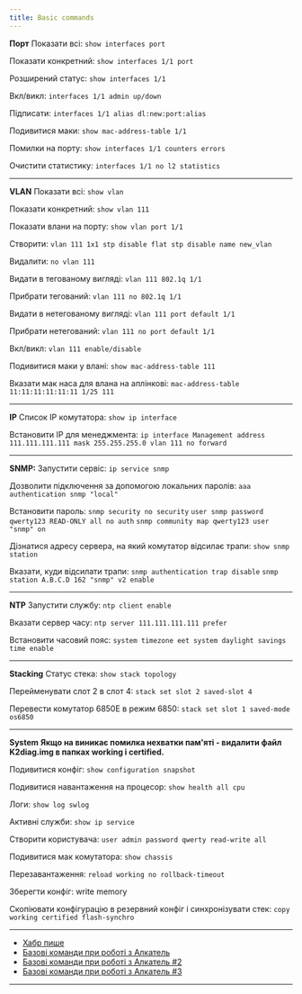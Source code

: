 ```yaml
---
title: Basic commands
---
```


**Порт**
Показати всі:
`show interfaces port`

Показати конкретний:
`show interfaces 1/1 port`

Розширений статус:
`show interfaces 1/1`

Вкл/викл:
`interfaces 1/1 admin up/down`

Підписати:
`interfaces 1/1 alias dl:new:port:alias`

Подивитися маки:
`show mac-address-table 1/1`

Помилки на порту:
`show interfaces 1/1 counters errors `

Очистити статистику:
`interfaces 1/1 no l2 statistics`

-----

**VLAN**
Показати всі:
`show vlan`

Показати конкретний:
`show vlan 111`

Показати влани на порту:
`show vlan port 1/1`

Створити:
`vlan 111 1x1 stp disable flat stp disable name new_vlan`

Видалити:
`no vlan 111`

Видати в тегованому вигляді:
`vlan 111 802.1q 1/1`

Прибрати тегований:
`vlan 111 no 802.1q 1/1`

Видати в нетегованому вигляді:
`vlan 111 port default 1/1`

Прибрати нетегований:
`vlan 111 no port default 1/1`

Вкл/викл:
`vlan 111 enable/disable`

Подивитися маки у влані:
`show mac-address-table 111`

Вказати мак наса для влана на аплінкові:
`mac-address-table 11:11:11:11:11:11 1/25 111 `

-----

**IP**
Список IP комутатора:
`show ip interface`

Встановити IP для менеджмента:
`ip interface Management address 111.111.111.111 mask 255.255.255.0 vlan 111 no forward`

-----

**SNMP:**
Запустити сервіс:
`ip service snmp`

Дозволити підключення за допомогою локальних паролів:
`aaa authentication snmp "local"`

Встановити пароль:
`snmp security no security`
`user snmp password qwerty123 READ-ONLY all no auth`
`snmp community map qwerty123 user "snmp" on`

Дізнатися адресу сервера, на який комутатор відсилає трапи:
`show snmp station`

Вказати, куди відсилати трапи:
`snmp authentication trap disable`
`snmp station A.B.C.D 162 "snmp" v2 enable`

-----

**NTP**
Запустити службу:
`ntp client enable`

Вказати сервер часу:
`ntp server 111.111.111.111 prefer `

Встановити часовий пояс:
`system timezone eet
system daylight savings time enable`

-----

**Stacking**
Статус стека:
`show stack topology`

Перейменувати слот 2 в слот 4:
`stack set slot 2 saved-slot 4`

Перевести комутатор 6850Е в режим 6850:
`stack set slot 1 saved-mode os6850`

-----

**System**
**Якщо на виникає помилка нехватки пам'яті - видалити файл K2diag.img в папках working і certified.**

Подивитися конфіг:
`show configuration snapshot `

Подивитися навантаження на процесор:
`show health all cpu`

Логи:
`show log swlog`

Активні служби:
`show ip service`

Створити користувача:
`user admin password qwerty read-write all`

Подивитися мак комутатора:
`show chassis`

Перезавантаження:
`reload working no rollback-timeout `

Зберегти конфіг:
write memory

Скопіювати конфігурацію в резервний конфіг і синхронізувати стек:
`copy working certified flash-synchro`

-----

* <a title="Пишуть люди" href="http://habrahabr.ru/sandbox/64738/">Хабр пише</a>
* <a title="Пишуть люди" href="http://it-notepad.ru/%D0%B1%D0%B0%D0%B7%D0%BE%D0%B2%D1%8B%D0%B5-%D0%BA%D0%BE%D0%BC%D0%B0%D0%BD%D0%B4%D1%8B-%D0%BF%D1%80%D0%B8-%D1%80%D0%B0%D0%B1%D0%BE%D1%82%D0%B5-%D1%81-alcatel.html" target="_blank" rel="noopener noreferrer">Базові команди при роботі з Алкатель</a>
* <a title="Пишуть люди" href="http://www.latouche.info/admin/user_guides/omniswitch.html" target="_blank" rel="noopener noreferrer">Базові команди при роботі з Алкатель #2</a>
* <a title="Пишуть люди" href="http://aboutnetworkblog.blogspot.com/2013/05/alcatel-omniswitch.html" target="_blank" rel="noopener noreferrer">Базові команди при роботі з Алкатель #3</a>

-----